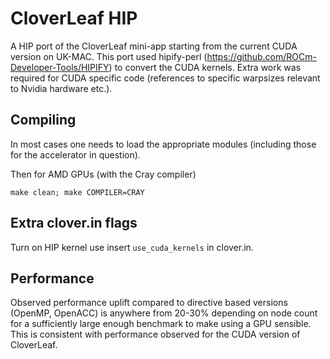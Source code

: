 # CloverLeaf HIP

A HIP port of the CloverLeaf mini-app starting from the current CUDA version on UK-MAC. This port used hipify-perl (https://github.com/ROCm-Developer-Tools/HIPIFY) to convert the CUDA kernels. Extra work was required for CUDA specific code (references to specific warpsizes relevant to Nvidia hardware etc.).

## Compiling

In most cases one needs to load the appropriate modules (including those for the accelerator in question).

Then for AMD GPUs (with the Cray compiler)

```
make clean; make COMPILER=CRAY
```

## Extra clover.in flags

Turn on HIP kernel use insert `use_cuda_kernels` in clover.in.

## Performance

Observed performance uplift compared to directive based versions (OpenMP, OpenACC) is anywhere from 20-30% depending on node count for a sufficiently large enough benchmark to make using a GPU sensible. This is consistent with performance observed for the CUDA version of CloverLeaf.
